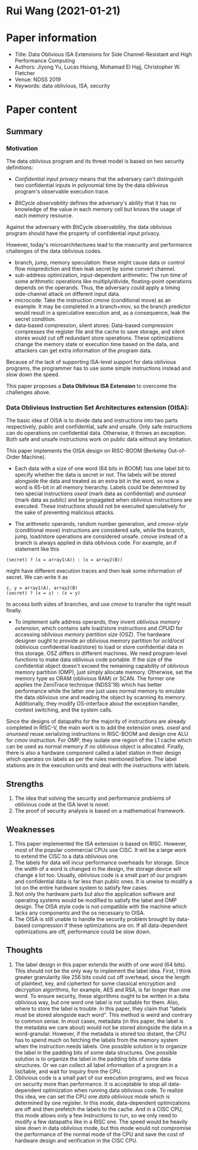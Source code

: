 # Rui Wang (2021-01-21)

# Paper information
- Title: Data Oblivious ISA Extensions for Side Channel-Resistant and High Performance Computing
- Authors: Jiyong Yu, Lucas Hsiung, Mohamad El Hajj, Christopher W. Fletcher
- Venue: NDSS 2019
- Keywords: data oblivious, ISA, security 

# Paper content

## Summary
### Motivation
The data oblivious program and its threat model is based on two security definitions:

- *Confidential input privacy* means that the adversary can't distinguish two confidential inputs in polynomial time by the data oblivious program's observable execution trace.

- *BitCycle observability* defines the adversary's ability that it has no knowledge of the value in each memory cell but knows the usage of each memory resource.

Against the adversary with BitCycle observability, the data oblivious program should have the property of confidential input privacy.

However, today's microarchitectures lead to the insecurity and performance challenges of the data oblivious codes.

- branch, jump, memory speculation: these might cause data or control flow misprediction and then leak secret by some convert channel.
- sub-address optimization, input-dependent arithmetic: The run time of some arithmetic operations like multiply/divide, floating-point operations depends on the operands. Thus, the adversary could apply a timing side-channel attack on different input data.
- microcode: Take the instruction *cmove* (conditional move) as an example. It may be completed in a branch+mov, so the branch predictor would result in a speculative execution and, as a consequence, leak the secret condition.
- data-based compression, silent stores: Data-based compression compresses the register file and the cache to save storage, and silent stores would cut off redundant store operations. These optimizations change the memory state or execution time based on the data, and attackers can get extra information of the program data.

Because of the lack of supporting ISA-level support for data oblivious programs, the programmer has to use some simple instructions instead and slow down the speed.

This paper proposes a **Data Oblivious ISA Extension** to overcome the challenges above. 

### Data Oblivious Instruction Set Architectures extension (OISA):
The basic idea of OISA is to divide data and instructions into two parts respectively, public and confidential, safe and unsafe. Only safe instructions can do operations on confidential data. Otherwise, it throws an exception. Both safe and unsafe instructions work on public data without any limitation. 

This paper implements the OISA design on RISC-BOOM (Berkeley Out-of-Order Machine). 

- Each data with a size of one word (64 bits in BOOM) has one label bit to specify whether the data is secret or not. The labels will be stored alongside the data and treated as an extra bit in the word, so now a word is 65-bit in all memory hierarchy. Labels could be determined by two special instructions *oseal* (mark data as confidential) and *ounseal* (mark data as public) and be propagated when oblivious instructions are executed. These instructions should not be executed speculatively for the sake of preventing malicious attacks. 

- The arithmetic operands, random number generation, and *cmove-style* (conditional move) instructions are considered safe, while the branch, jump, load/store operations are considered unsafe. *cmove* instead of a branch is always applied in data oblivious code. For example, an if statement like this
```
(secret) ? (x = array1(A)) : (x = array2(B))
```
might have different execution traces and then leak some information of secret. We can write it as  
```
z, y = array1(A), array2(B)
(secret) ? (x = z) : (x = y)
```
to access both sides of branches, and use *cmove* to transfer the right result finally.

- To implement safe address operands, they invent *oblivious memory extension*, which contains safe load/store instructions and *CPUID* for accessing *oblivious memory partition size* (OSZ). The hardware designer ought to provide an oblivious memory partition for *ocld/ocst* (oblivious confidential load/store) to load or store confidential data in this storage. OSZ differs in different machines. We need program-level functions to make data oblivious code portable. If the size of the confidential object doesn't exceed the remaining capability of oblivious memory partition (OMP), just simply allocate memory. Otherwise, set the memory type as ORAM (oblivious RAM) or SCAN. The former one applies the ZeroTrace technique (NDSS'18) which has better performance while the latter one just uses normal memory to emulate the data oblivious one and reading the object by scanning its memory. Additionally, they modify OS-interface about the exception handler, context switching, and the system calls.

Since the designs of datapaths for the majority of instructions are already completed in RISC-V, the main work is to add the extension ones. *oseal* and *onunseal* reuse serializing instructions in RISC-BOOM and design one ALU for *cmov* instruction. For OMP, they isolate one region of the L1 cache which can be used as normal memory if no oblivious object is allocated. Finally, there is also a hardware component called a label station in their design which operates on labels as per the rules mentioned before. The label stations are in the execution units and deal with the instructions with labels.

## Strengths
1. The idea that solving the security and performance problems of oblivious code at the ISA level is novel.
2. The proof of security analysis is based on a mathematical framework.

## Weaknesses
1. This paper implemented the ISA extension is based on RISC. However, most of the popular commercial CPUs use CISC. It will be a large work to extend the CISC to a data oblivious one.
2. The labels for data will incur performance overheads for storage. Since the width of a word is changed in the design, the storage device will change a lot too. Usually, oblivious code is a small part of our program and confidential data is far less than public ones. It is unwise to modify a lot on the entire hardware system to satisfy few cases. 
3.  Not only the hardware parts but also the application software and operating systems would be modified to satisfy the label and OMP design. The OISA style code is not compatible with the machine which lacks any components and the os necessary to OISA.
4. The OISA is still unable to handle the security problem brought by data-based compression if these optimizations are on. If all data-dependent optimizations are off, performance could be slow down. 

## Thoughts
1. The label design in this paper extends the width of one word (64 bits). This should not be the only way to implement the label idea. First, I think greater granularity like 256 bits could cut off overhead, since the length of plaintext, key, and ciphertext for some classical encryption and decryption algorithms, for example, AES and RSA, is far longer than one word. To ensure security, these algorithms ought to be written in a data oblivious way, but one word one label is not suitable for them. Also, where to store the label is trouble. In this paper, they claim that "labels must be stored alongside each word". This method is weird and contrary to common sense. In most cases, metadata (in this paper, the label is the metadata we care about) would not be stored alongside the data in a word-granular. However, if the metadata is stored too distant, the CPU has to spend much on fetching the labels from the memory system when the instruction needs labels. One possible solution is to organize the label in the padding bits of some data structures. One possible solution is to organize the label in the padding bits of some data structures. Or we can collect all label information of a program in a list/table, and wait for inquiry from the CPU.
2. Oblivious code is a small part of our execution programs, and we focus on security more than performance. It is acceptable to stop all data-dependent optimization when running data oblivious code. To realize this idea, we can set the CPU one *data oblivious mode* which is determined by one register. In this mode, data-dependent optimizations are off and then prefetch the labels to the cache. And in a CISC CPU, this mode allows only a few instructions to run, so we only need to modify a few datapaths like in a RISC one. The speed would be heavily slow down in data oblivious mode, but this mode would not compromise the performance of the normal mode of the CPU and save the cost of hardware design and verification in the CISC CPU.

